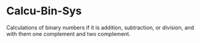 # Calcu-Bin-Sys
Calculations of binary numbers if it is addition, subtraction, or division, and with them one complement and two complement.
